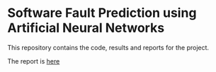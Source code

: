 # Software Fault Prediction using Artificial Neural Networks

This repository contains the code, results and reports for the project.

The report is [here](./paper/Software-Fault-Prediction-using-Artificial-Neural-Networks.pdf)
